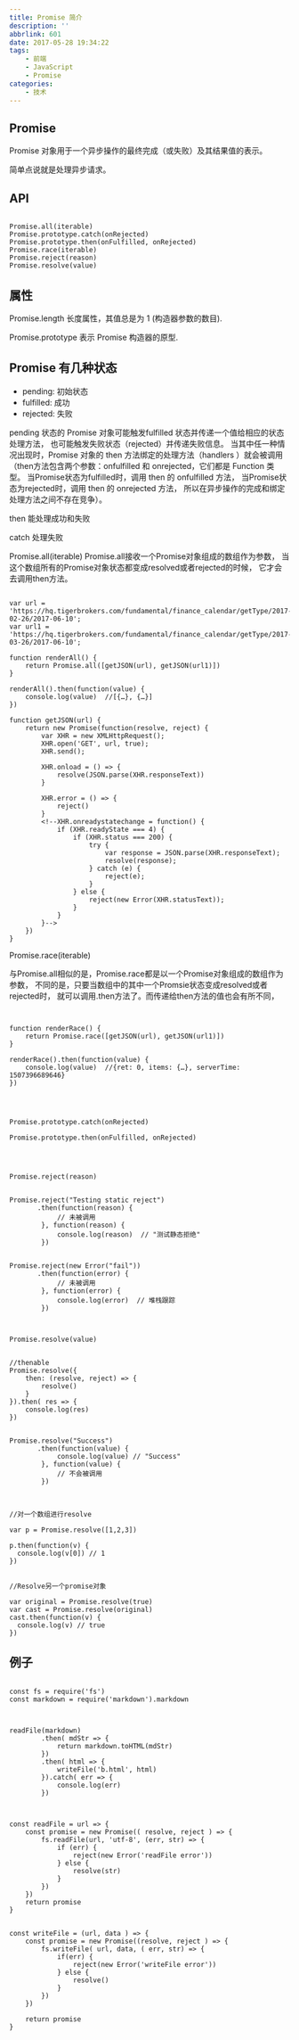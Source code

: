 ```yaml
---
title: Promise 简介
description: ''
abbrlink: 601
date: 2017-05-28 19:34:22
tags: 
    - 前端
    - JavaScript
    - Promise 
categories:
    - 技术
---
```



## Promise


Promise 对象用于一个异步操作的最终完成（或失败）及其结果值的表示。

 简单点说就是处理异步请求。



## API

```

Promise.all(iterable)
Promise.prototype.catch(onRejected)
Promise.prototype.then(onFulfilled, onRejected)
Promise.race(iterable)
Promise.reject(reason)
Promise.resolve(value)
```



## 属性

Promise.length
长度属性，其值总是为 1 (构造器参数的数目).

Promise.prototype
表示 Promise 构造器的原型.



## Promise 有几种状态

- pending: 初始状态
- fulfilled: 成功
- rejected: 失败

pending 状态的 Promise 对象可能触发fulfilled 状态并传递一个值给相应的状态处理方法，
也可能触发失败状态（rejected）并传递失败信息。
当其中任一种情况出现时，Promise 对象的 then 方法绑定的处理方法（handlers ）就会被调用
（then方法包含两个参数：onfulfilled 和 onrejected，它们都是 Function 类型。
当Promise状态为fulfilled时，调用 then 的 onfulfilled 方法，
当Promise状态为rejected时，调用 then 的 onrejected 方法， 
所以在异步操作的完成和绑定处理方法之间不存在竞争）。

then
能处理成功和失败

catch
处理失败




Promise.all(iterable)
Promise.all接收一个Promise对象组成的数组作为参数，
当这个数组所有的Promise对象状态都变成resolved或者rejected的时候，
它才会去调用then方法。

```

var url = 'https://hq.tigerbrokers.com/fundamental/finance_calendar/getType/2017-02-26/2017-06-10';
var url1 = 'https://hq.tigerbrokers.com/fundamental/finance_calendar/getType/2017-03-26/2017-06-10';

function renderAll() {
    return Promise.all([getJSON(url), getJSON(url1)])
}

renderAll().then(function(value) {
    console.log(value)  //[{…}, {…}]
})

function getJSON(url) {
    return new Promise(function(resolve, reject) {
        var XHR = new XMLHttpRequest();
        XHR.open('GET', url, true);
        XHR.send();

        XHR.onload = () => {
            resolve(JSON.parse(XHR.responseText))
        }

        XHR.error = () => {
            reject()
        }
        <!--XHR.onreadystatechange = function() {
            if (XHR.readyState === 4) {
                if (XHR.status === 200) {
                    try {
                        var response = JSON.parse(XHR.responseText);
                        resolve(response);
                    } catch (e) {
                        reject(e);
                    }
                } else {
                    reject(new Error(XHR.statusText));
                }
            }
        }-->
    })
}

```



Promise.race(iterable)


与Promise.all相似的是，Promise.race都是以一个Promise对象组成的数组作为参数，
不同的是，只要当数组中的其中一个Promsie状态变成resolved或者rejected时，
就可以调用.then方法了。而传递给then方法的值也会有所不同，


```


function renderRace() {
    return Promise.race([getJSON(url), getJSON(url1)])
}

renderRace().then(function(value) {
    console.log(value)  //{ret: 0, items: {…}, serverTime: 1507396689646}
})




Promise.prototype.catch(onRejected)

Promise.prototype.then(onFulfilled, onRejected)




Promise.reject(reason)


Promise.reject("Testing static reject")
       .then(function(reason) {
            // 未被调用
        }, function(reason) {
            console.log(reason)  // "测试静态拒绝"
        })


Promise.reject(new Error("fail"))
       .then(function(error) {
            // 未被调用
        }, function(error) {
            console.log(error)  // 堆栈跟踪
        })



Promise.resolve(value)


//thenable
Promise.resolve({
    then: (resolve, reject) => {
        resolve()
    }
}).then( res => {
    console.log(res)
})


Promise.resolve("Success")
       .then(function(value) {
            console.log(value) // "Success"
        }, function(value) {
            // 不会被调用
        })



//对一个数组进行resolve

var p = Promise.resolve([1,2,3])

p.then(function(v) {
  console.log(v[0]) // 1
})


//Resolve另一个promise对象

var original = Promise.resolve(true)
var cast = Promise.resolve(original)
cast.then(function(v) {
  console.log(v) // true
})

```




## 例子

```

const fs = require('fs')
const markdown = require('markdown').markdown



readFile(markdown)
        .then( mdStr => {
            return markdown.toHTML(mdStr)
        })
        .then( html => {
            writeFile('b.html', html)
        }).catch( err => {
            console.log(err)
        })



const readFile = url => {
    const promise = new Promise(( resolve, reject ) => {
        fs.readFile(url, 'utf-8', (err, str) => {
            if (err) {
                reject(new Error('readFile error'))
            } else {
                resolve(str)
            }
        })
    })
    return promise
}


const writeFile = (url, data ) => {
    const promise = new Promise((resolve, reject ) => {
        fs.writeFile( url, data, ( err, str) => {
            if(err) {
                reject(new Error('writeFile error'))
            } else {
                resolve()
            }
        })
    })

    return promise
}




```
